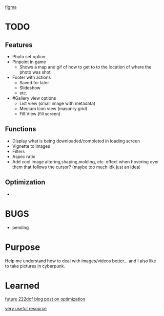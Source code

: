 [figma](https://www.figma.com/design/nAWYIJ7vJY6fdy7NY5DPu5/Untitled?node-id=0-1&node-type=canvas&t=cVSFgWb9ldfmmbnC-0)

# TODO
## Features
- Photo set option
- Pinpoint in game
    - Shows a map and gif of how to get to to the location of where the photo was shot
- Footer with actions
	- Saved for later
	- Slideshow
	- etc.
- #Gallery view options
	- List view (small image with metadata)
	- Medium Icon view (masonry grid)
	- Fill View (fill screen)
## Functions 
- Display what is being downloaded/completed in loading screen
- Vignette to images
- Filters
- Aspec ratio
- Add cool image altering,shaping,molding, etc. effect when hovering over them that follows the cursor? (maybe too much idk just an idea)
## Optimization
- 
# BUGS
- pending
# Purpose
Help me understand how to deal with images/videos better... and I also like to take pictures in cyberpunk. 
# Learned
[future 222dof blog post on optimization](#)

[very useful resource](https://cyberpunk.fandom.com/wiki/Cyberpunk_Wiki)
